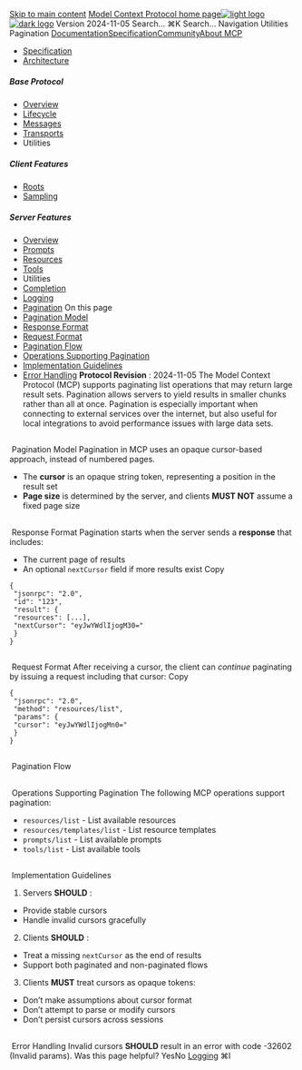[Skip to main content](#content-area)
[Model Context Protocol home page![light logo](https://mintcdn.com/mcp/4ZXF1PrDkEaJvXpn/logo/light.svg?fit=max&auto=format&n=4ZXF1PrDkEaJvXpn&q=85&s=4498cb8a57d574005f3dca62bdd49c95)![dark logo](https://mintcdn.com/mcp/4ZXF1PrDkEaJvXpn/logo/dark.svg?fit=max&auto=format&n=4ZXF1PrDkEaJvXpn&q=85&s=c0687c003f8f2cbdb24772ab4c8a522c)](/)
Version 2024-11-05
Search...
⌘K
Search...
Navigation
Utilities
Pagination
[Documentation](/docs/getting-started/intro)[Specification](/specification/2025-06-18)[Community](/community/communication)[About MCP](/about)
 * [Specification](/specification/2024-11-05)
 * [Architecture](/specification/2024-11-05/architecture)
##### Base Protocol
 * [Overview](/specification/2024-11-05/basic)
 * [Lifecycle](/specification/2024-11-05/basic/lifecycle)
 * [Messages](/specification/2024-11-05/basic/messages)
 * [Transports](/specification/2024-11-05/basic/transports)
 * Utilities
##### Client Features
 * [Roots](/specification/2024-11-05/client/roots)
 * [Sampling](/specification/2024-11-05/client/sampling)
##### Server Features
 * [Overview](/specification/2024-11-05/server)
 * [Prompts](/specification/2024-11-05/server/prompts)
 * [Resources](/specification/2024-11-05/server/resources)
 * [Tools](/specification/2024-11-05/server/tools)
 * Utilities
 * [Completion](/specification/2024-11-05/server/utilities/completion)
 * [Logging](/specification/2024-11-05/server/utilities/logging)
 * [Pagination](/specification/2024-11-05/server/utilities/pagination)
On this page
 * [Pagination Model](#pagination-model)
 * [Response Format](#response-format)
 * [Request Format](#request-format)
 * [Pagination Flow](#pagination-flow)
 * [Operations Supporting Pagination](#operations-supporting-pagination)
 * [Implementation Guidelines](#implementation-guidelines)
 * [Error Handling](#error-handling)
**Protocol Revision** : 2024-11-05
The Model Context Protocol (MCP) supports paginating list operations that may return large result sets. Pagination allows servers to yield results in smaller chunks rather than all at once. Pagination is especially important when connecting to external services over the internet, but also useful for local integrations to avoid performance issues with large data sets.
## 
[​](#pagination-model)
Pagination Model
Pagination in MCP uses an opaque cursor-based approach, instead of numbered pages.
 * The **cursor** is an opaque string token, representing a position in the result set
 * **Page size** is determined by the server, and clients **MUST NOT** assume a fixed page size
## 
[​](#response-format)
Response Format
Pagination starts when the server sends a **response** that includes:
 * The current page of results
 * An optional `nextCursor` field if more results exist
Copy
```
{
 "jsonrpc": "2.0",
 "id": "123",
 "result": {
 "resources": [...],
 "nextCursor": "eyJwYWdlIjogM30="
 }
}
```
## 
[​](#request-format)
Request Format
After receiving a cursor, the client can _continue_ paginating by issuing a request including that cursor:
Copy
```
{
 "jsonrpc": "2.0",
 "method": "resources/list",
 "params": {
 "cursor": "eyJwYWdlIjogMn0="
 }
}
```
## 
[​](#pagination-flow)
Pagination Flow
## 
[​](#operations-supporting-pagination)
Operations Supporting Pagination
The following MCP operations support pagination:
 * `resources/list` - List available resources
 * `resources/templates/list` - List resource templates
 * `prompts/list` - List available prompts
 * `tools/list` - List available tools
## 
[​](#implementation-guidelines)
Implementation Guidelines
 1. Servers **SHOULD** :
 * Provide stable cursors
 * Handle invalid cursors gracefully
 2. Clients **SHOULD** :
 * Treat a missing `nextCursor` as the end of results
 * Support both paginated and non-paginated flows
 3. Clients **MUST** treat cursors as opaque tokens:
 * Don’t make assumptions about cursor format
 * Don’t attempt to parse or modify cursors
 * Don’t persist cursors across sessions
## 
[​](#error-handling)
Error Handling
Invalid cursors **SHOULD** result in an error with code -32602 (Invalid params).
Was this page helpful?
YesNo
[Logging](/specification/2024-11-05/server/utilities/logging)
⌘I